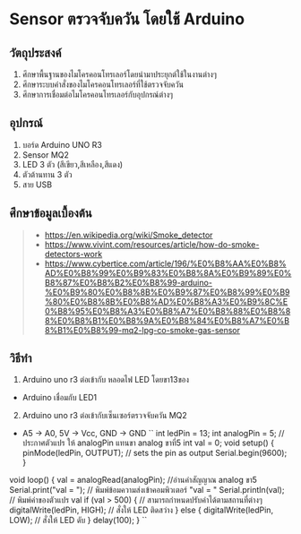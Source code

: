 # Sensor ตรวจจับควัน โดยใช้ Arduino
## วัตถุประสงค์
1. ศึกษาพื้นฐานของไมโครคอนโทรเลอร์โดยนำมาประยุกต์ใช้ในงานต่างๆ
2. ศึกษาระบบคำสั่งของไมโครคอนโทรเลอร์ที่ใช้ตรวจจับควัน
3. ศึกษาการเชื่อมต่อไมโครคอนโทรเลอร์กับอุปกรณ์ต่างๆ
## อุปกรณ์
1. บอร์ด Arduino UNO R3 
2. Sensor MQ2
3. LED 3 ตัว (สีเขียว,สีเหลือง,สีแดง)
4. ตัวต้านทาน 3 ตัว
5. สาย USB
## ศึกษาข้อมูลเบื้องต้น
> - https://en.wikipedia.org/wiki/Smoke_detector
> - https://www.vivint.com/resources/article/how-do-smoke-detectors-work
> - https://www.cybertice.com/article/196/%E0%B8%AA%E0%B8%AD%E0%B8%99%E0%B9%83%E0%B8%8A%E0%B9%89%E0%B8%87%E0%B8%B2%E0%B8%99-arduino-%E0%B9%80%E0%B8%8B%E0%B9%87%E0%B8%99%E0%B9%80%E0%B8%8B%E0%B8%AD%E0%B8%A3%E0%B9%8C%E0%B8%95%E0%B8%A3%E0%B8%A7%E0%B8%88%E0%B8%88%E0%B8%B1%E0%B8%9A%E0%B8%84%E0%B8%A7%E0%B8%B1%E0%B8%99-mq2-lpg-co-smoke-gas-sensor
## วิธีทำ 
1. Arduino uno r3 ต่อเข้ากับ หลอดไฟ LED โดยขา13ของ 
- Arduino เชื่อมกับ LED1
2. Arduino uno r3 ต่อเข้ากับเซ็นเซอร์ตรวจจับควัน MQ2
- A5 -> A0, 5V -> Vcc, GND -> GND
``
int ledPin = 13;
int analogPin = 5; //ประกาศตัวแปร ให้ analogPin แทนขา analog ขาที่5
int val = 0;
void setup() {
  pinMode(ledPin, OUTPUT);  // sets the pin as output
  Serial.begin(9600);
}

void loop() {
  val = analogRead(analogPin);  //อ่านค่าสัญญาณ analog ขา5
  Serial.print("val = "); // พิมพ์ข้อมความส่งเข้าคอมพิวเตอร์ "val = "
  Serial.println(val); // พิมพ์ค่าของตัวแปร val
  if (val > 500) { // สามารถกำหนดปรับค่าได้ตามสถานที่ต่างๆ
    digitalWrite(ledPin, HIGH); // สั่งให้ LED ติดสว่าง
  }
  else {
    digitalWrite(ledPin, LOW); // สั่งให้ LED ดับ
  }
  delay(100);
}
``
